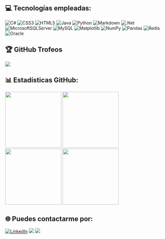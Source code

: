 ## 💻 Tecnologías empleadas:
![C#](https://img.shields.io/badge/c%23-%23239120.svg?style=for-the-badge&logo=csharp&logoColor=white) ![CSS3](https://img.shields.io/badge/css3-%231572B6.svg?style=for-the-badge&logo=css3&logoColor=white) ![HTML5](https://img.shields.io/badge/html5-%23E34F26.svg?style=for-the-badge&logo=html5&logoColor=white) ![Java](https://img.shields.io/badge/java-%23ED8B00.svg?style=for-the-badge&logo=openjdk&logoColor=white) ![Python](https://img.shields.io/badge/python-3670A0?style=for-the-badge&logo=python&logoColor=ffdd54) ![Markdown](https://img.shields.io/badge/markdown-%23000000.svg?style=for-the-badge&logo=markdown&logoColor=white) ![.Net](https://img.shields.io/badge/.NET-5C2D91?style=for-the-badge&logo=.net&logoColor=white) ![MicrosoftSQLServer](https://img.shields.io/badge/Microsoft%20SQL%20Server-CC2927?style=for-the-badge&logo=microsoft%20sql%20server&logoColor=white) ![MySQL](https://img.shields.io/badge/mysql-%2300000f.svg?style=for-the-badge&logo=mysql&logoColor=white) ![Matplotlib](https://img.shields.io/badge/Matplotlib-%23ffffff.svg?style=for-the-badge&logo=Matplotlib&logoColor=black) ![NumPy](https://img.shields.io/badge/numpy-%23013243.svg?style=for-the-badge&logo=numpy&logoColor=white) ![Pandas](https://img.shields.io/badge/pandas-%23150458.svg?style=for-the-badge&logo=pandas&logoColor=white) ![Redis](https://img.shields.io/badge/redis-%23DD0031.svg?style=for-the-badge&logo=redis&logoColor=white)![Oracle](https://img.shields.io/badge/Oracle-F80000?style=for-the-badge&logo=oracle&logoColor=white)
## 🏆 GitHub Trofeos
![](https://github-profile-trophy.vercel.app/?username=daferre01&theme=algolia&no-frame=false&no-bg=false&margin-w=4)
## 📊 Estadísticas GitHub:
  <div class="image-container">
    <img src="http://github-profile-summary-cards.vercel.app/api/cards/stats?username=daferre01&theme=2077" height="180em" />
    <img src="http://github-profile-summary-cards.vercel.app/api/cards/most-commit-language?username=daferre01&theme=react" height="180em" />
    <img src="http://github-profile-summary-cards.vercel.app/api/cards/repos-per-language?username=daferre01&theme=2077" height="180em" />
    <img src="http://github-profile-summary-cards.vercel.app/api/cards/productive-time?username=daferre01&theme=react" height="180em" />
  </div>

## 🌐 Puedes contactarme por:
[![LinkedIn](https://img.shields.io/badge/LinkedIn-%230077B5.svg?logo=linkedin&logoColor=white)](https://linkedin.com/in/https://www.linkedin.com/in/daferre01/) 
<img src="https://user-images.githubusercontent.com/73097560/115834477-dbab4500-a447-11eb-908a-139a6edaec5c.gif">
[![](https://visitcount.itsvg.in/api?id=daferre01&icon=0&color=6)](https://visitcount.itsvg.in)
<!-- Proudly created with GPRM ( https://gprm.itsvg.in ) -->

